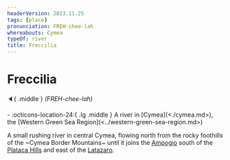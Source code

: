 ```yaml
---
headerVersion: 2023.11.25
tags: [place]
pronunciation: FREH-chee-lah
whereabouts: Cymea
typeOf: river
title: Freccilia
---
```

# Freccilia
:speaker:{ .middle } *(FREH-chee-lah)*  
<div class="grid cards ext-narrow-margin ext-one-column" markdown>
-    :octicons-location-24:{ .lg .middle } A river in [Cymea](<./cymea.md>), the [Western Green Sea Region](<../western-green-sea-region.md>)  
</div>


A small rushing river in central Cymea, flowing north from the rocky foothills of the ~Cymea Border Mountains~ until it joins the [Ampogio](<./ampogio.md>) south of the [Plataca Hills](<./plataca-hills.md>) and east of the [Latazaro](<./latazaro.md>).

